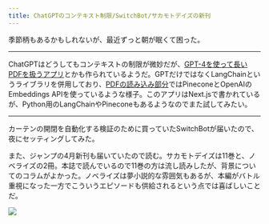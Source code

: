 ```yaml
---
title: ChatGPTのコンテキスト制限/SwitchBot/サカモトデイズの新刊
---
```


季節柄もあるかもしれないが、最近ずっと朝が眠くて困った。

---

ChatGPTはどうしてもコンテキストの制限が微妙だが、[GPT-4を使って長いPDFを扱うアプリ](https://github.com/mayooear/gpt4-pdf-chatbot-langchain)とかも作られているようだ。GPTだけではなくLangChainというライブラリを併用しており、[PDFの読み込み部分](https://github.com/mayooear/gpt4-pdf-chatbot-langchain/blob/main/scripts/ingest-data.ts)ではPineconeとOpenAIのEmbeddings APIを使っているような様子。このアプリはNext.jsで書かれているが、Python用のLangChainやPineconeもあるようなのでまた試してみたい。

---

カーテンの開閉を自動化する検証のために買っていたSwitchBotが届いたので、夜にセッティングしてみた。

また、ジャンプの4月新刊も届いていたので読む。サカモトデイズは11巻と、ノベライズの2冊。本誌で読んでいるので11巻の方は流し読みしたが、背景についてのコラムがよかった。ノベライズは夢小説的な雰囲気もあるが、本編がバトル重視になった一方でこういうエピソードも供給されるという点では喜ばしいことだ。

![](https://photos.apkas.net/medium/202304/20230404-230931.webp)
